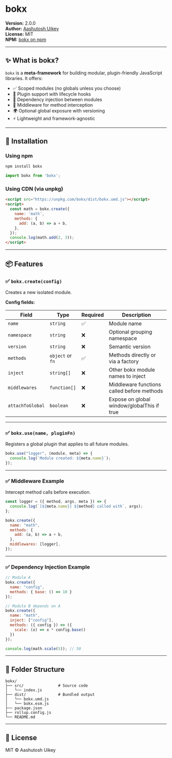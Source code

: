 # bokx

**Version:** 2.0.0  
**Author:** [Aashutosh Uikey](https://github.com/aashureal)  
**License:** MIT  
**NPM:** [bokx on npm](https://www.npmjs.com/package/bokx)

---

## ✨ What is bokx?

`bokx` is a **meta-framework** for building modular, plugin-friendly JavaScript libraries. It offers:

- ✅ Scoped modules (no globals unless you choose)
- 🔌 Plugin support with lifecycle hooks
- 💉 Dependency injection between modules
- 🧩 Middleware for method interception
- 🌍 Optional global exposure with versioning
- ⚡ Lightweight and framework-agnostic

---

## 🚀 Installation

### Using npm

```bash
npm install bokx
```

```js
import bokx from 'bokx';
```

### Using CDN (via unpkg)

```html
<script src="https://unpkg.com/bokx/dist/bokx.umd.js"></script>
<script>
  const math = bokx.create({
    name: 'math',
    methods: {
      add: (a, b) => a + b,
    },
  });
  console.log(math.add(2, 3));
</script>
```

---

## 📦 Features

### ✅ `bokx.create(config)`
Creates a new isolated module.

**Config fields:**

| Field            | Type               | Required | Description                                   |
|------------------|--------------------|----------|-----------------------------------------------|
| `name`           | `string`           | ✅       | Module name                                   |
| `namespace`      | `string`           | ❌       | Optional grouping namespace                   |
| `version`        | `string`           | ❌       | Semantic version                              |
| `methods`        | `object` or `fn`   | ✅       | Methods directly or via a factory             |
| `inject`         | `string[]`         | ❌       | Other bokx module names to inject             |
| `middlewares`    | `function[]`       | ❌       | Middleware functions called before methods    |
| `attachToGlobal` | `boolean`          | ❌       | Expose on global window/globalThis if true   |

---

### ✅ `bokx.use(name, pluginFn)`
Registers a global plugin that applies to all future modules.

```js
bokx.use("logger", (module, meta) => {
  console.log(`Module created: ${meta.name}`);
});
```

---

### ✅ Middleware Example
Intercept method calls before execution.

```js
const logger = ({ method, args, meta }) => {
  console.log(`[${meta.name}] ${method} called with`, args);
};

bokx.create({
  name: "math",
  methods: {
    add: (a, b) => a + b,
  },
  middlewares: [logger],
});
```

---

### ✅ Dependency Injection Example

```js
// Module A
bokx.create({
  name: "config",
  methods: { base: () => 10 }
});

// Module B depends on A
bokx.create({
  name: "math",
  inject: ["config"],
  methods: ({ config }) => ({
    scale: (x) => x * config.base()
  })
});

console.log(math.scale(5)); // 50
```

---

## 🔧 Folder Structure

```
bokx/
├── src/               # Source code
│   └── index.js
├── dist/              # Bundled output
│   └── bokx.umd.js
│   └── bokx.esm.js
├── package.json
├── rollup.config.js
└── README.md
```

---

## 📄 License

MIT © Aashutosh Uikey

<!-- ---

## 🙋 Feedback or Questions?

- Open an issue: [GitHub Issues](https://github.com/aashureal/bokx/issues)
- Reach out on social or contribute directly! -->
